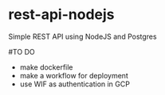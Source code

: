 # rest-api-nodejs
Simple REST API using NodeJS and Postgres

#TO DO
- make dockerfile
- make a workflow for deployment
- use WIF as authentication in GCP
